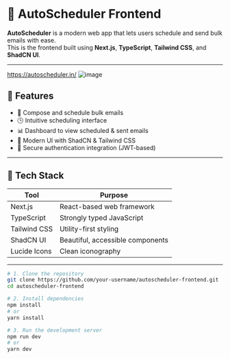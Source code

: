 # 📅 AutoScheduler Frontend

**AutoScheduler** is a modern web app that lets users schedule and send bulk emails with ease.  
This is the frontend built using **Next.js**, **TypeScript**, **Tailwind CSS**, and **ShadCN UI**.

---
https://autoscheduler.in/
![image](https://github.com/user-attachments/assets/c70ed2da-6ccd-459d-a7d9-c715365b7266)

## 🚀 Features

- 📧 Compose and schedule bulk emails
- 🕒 Intuitive scheduling interface
- 📊 Dashboard to view scheduled & sent emails
- 🌙 Modern UI with ShadCN & Tailwind CSS
- 🔐 Secure authentication integration (JWT-based)

---

## 🧰 Tech Stack

| Tool          | Purpose                                |
|---------------|----------------------------------------|
| Next.js       | React-based web framework              |
| TypeScript    | Strongly typed JavaScript              |
| Tailwind CSS  | Utility-first styling                  |
| ShadCN UI     | Beautiful, accessible components       |
| Lucide Icons  | Clean iconography                      |

---

```bash
# 1. Clone the repository
git clone https://github.com/your-username/autoscheduler-frontend.git
cd autoscheduler-frontend

# 2. Install dependencies
npm install
# or
yarn install

# 3. Run the development server
npm run dev
# or
yarn dev

```
